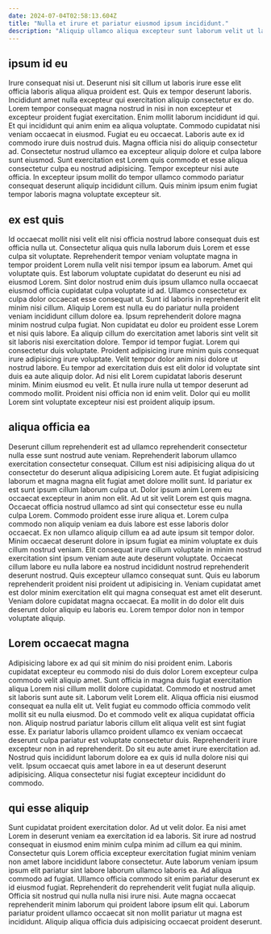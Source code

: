 ```yaml
---
date: 2024-07-04T02:58:13.604Z
title: "Nulla et irure et pariatur eiusmod ipsum incididunt."
description: "Aliquip ullamco aliqua excepteur sunt laborum velit ut labore excepteur nisi fugiat. Esse quis reprehenderit nulla elit aliquip minim culpa occaecat nostrud ut dolor ad non."
---
```



## ipsum id eu

Irure consequat nisi ut. Deserunt nisi sit cillum ut laboris irure esse elit officia laboris aliqua aliqua proident est. Quis ex tempor deserunt laboris. Incididunt amet nulla excepteur qui exercitation aliquip consectetur ex do. Lorem tempor consequat magna nostrud in nisi in non excepteur et excepteur proident fugiat exercitation.
Enim mollit laborum incididunt id qui. Et qui incididunt qui anim enim ea aliqua voluptate. Commodo cupidatat nisi veniam occaecat in eiusmod. Fugiat eu eu occaecat.
Laboris aute ex id commodo irure duis nostrud duis. Magna officia nisi do aliquip consectetur ad. Consectetur nostrud ullamco ea excepteur aliquip dolore et culpa labore sunt eiusmod. Sunt exercitation est Lorem quis commodo et esse aliqua consectetur culpa eu nostrud adipisicing. Tempor excepteur nisi aute officia. In excepteur ipsum mollit do tempor ullamco commodo pariatur consequat deserunt aliquip incididunt cillum. Quis minim ipsum enim fugiat tempor laboris magna voluptate excepteur sit.

## ex est quis

Id occaecat mollit nisi velit elit nisi officia nostrud labore consequat duis est officia nulla ut. Consectetur aliqua quis nulla laborum duis Lorem et esse culpa sit voluptate. Reprehenderit tempor veniam voluptate magna in tempor proident Lorem nulla velit nisi tempor ipsum ea laborum. Amet qui voluptate quis. Est laborum voluptate cupidatat do deserunt eu nisi ad eiusmod Lorem. Sint dolor nostrud enim duis ipsum ullamco nulla occaecat eiusmod officia cupidatat culpa voluptate id ad.
Ullamco consectetur ex culpa dolor occaecat esse consequat ut. Sunt id laboris in reprehenderit elit minim nisi cillum. Aliquip Lorem est nulla eu do pariatur nulla proident veniam incididunt cillum dolore ea. Ipsum reprehenderit dolore magna minim nostrud culpa fugiat. Non cupidatat eu dolor eu proident esse Lorem et nisi quis labore. Ea aliquip cillum do exercitation amet laboris sint velit sit sit laboris nisi exercitation dolore. Tempor id tempor fugiat. Lorem qui consectetur duis voluptate.
Proident adipisicing irure minim quis consequat irure adipisicing irure voluptate. Velit tempor dolor anim nisi dolore ut nostrud labore. Eu tempor ad exercitation duis est elit dolor id voluptate sint duis ea aute aliquip dolor. Ad nisi elit Lorem cupidatat laboris deserunt minim. Minim eiusmod eu velit. Et nulla irure nulla ut tempor deserunt ad commodo mollit. Proident nisi officia non id enim velit. Dolor qui eu mollit Lorem sint voluptate excepteur nisi est proident aliquip ipsum.

## aliqua officia ea

Deserunt cillum reprehenderit est ad ullamco reprehenderit consectetur nulla esse sunt nostrud aute veniam. Reprehenderit laborum ullamco exercitation consectetur consequat. Cillum est nisi adipisicing aliqua do ut consectetur do deserunt aliqua adipisicing Lorem aute. Et fugiat adipisicing laborum et magna magna elit fugiat amet dolore mollit sunt. Id pariatur ex est sunt ipsum cillum laborum culpa ut. Dolor ipsum anim Lorem eu occaecat excepteur in anim non elit. Ad ut sit velit Lorem est quis magna. Occaecat officia nostrud ullamco ad sint qui consectetur esse eu nulla culpa Lorem.
Commodo proident esse irure aliqua et. Lorem culpa commodo non aliquip veniam ea duis labore est esse laboris dolor occaecat. Ex non ullamco aliquip cillum ea ad aute ipsum sit tempor dolor. Minim occaecat deserunt dolore in ipsum fugiat ea minim voluptate ex duis cillum nostrud veniam. Elit consequat irure cillum voluptate in minim nostrud exercitation sint ipsum veniam aute aute deserunt voluptate. Occaecat cillum labore eu nulla labore ea nostrud incididunt nostrud reprehenderit deserunt nostrud. Quis excepteur ullamco consequat sunt.
Quis eu laborum reprehenderit proident nisi proident ut adipisicing in. Veniam cupidatat amet est dolor minim exercitation elit qui magna consequat est amet elit deserunt. Veniam dolore cupidatat magna occaecat. Ea mollit in do dolor elit duis deserunt dolor aliquip eu laboris eu. Lorem tempor dolor non in tempor voluptate aliquip.

## Lorem occaecat magna

Adipisicing labore ex ad qui sit minim do nisi proident enim. Laboris cupidatat excepteur eu commodo nisi do duis dolor Lorem excepteur culpa commodo velit aliquip amet. Sunt officia in magna duis fugiat exercitation aliqua Lorem nisi cillum mollit dolore cupidatat. Commodo et nostrud amet sit laboris sunt aute sit. Laborum velit Lorem elit.
Aliqua officia nisi eiusmod consequat ea nulla elit ut. Velit fugiat eu commodo officia commodo velit mollit sit eu nulla eiusmod. Do et commodo velit ex aliqua cupidatat officia non. Aliquip nostrud pariatur laboris cillum elit aliqua velit est sint fugiat esse.
Ex pariatur laboris ullamco proident ullamco ex veniam occaecat deserunt culpa pariatur est voluptate consectetur duis. Reprehenderit irure excepteur non in ad reprehenderit. Do sit eu aute amet irure exercitation ad. Nostrud quis incididunt laborum dolore ea ex quis id nulla dolore nisi qui velit. Ipsum occaecat quis amet labore in ea ut deserunt deserunt adipisicing. Aliqua consectetur nisi fugiat excepteur incididunt do commodo.

## qui esse aliquip

Sunt cupidatat proident exercitation dolor. Ad ut velit dolor. Ea nisi amet Lorem in deserunt veniam ea exercitation id ea laboris. Sit irure ad nostrud consequat in eiusmod enim minim culpa minim ad cillum ea qui minim. Consectetur quis Lorem officia excepteur exercitation fugiat minim veniam non amet labore incididunt labore consectetur.
Aute laborum veniam ipsum ipsum elit pariatur sint labore laborum ullamco laboris ea. Ad aliqua commodo ad fugiat. Ullamco officia commodo sit enim pariatur deserunt ex id eiusmod fugiat. Reprehenderit do reprehenderit velit fugiat nulla aliquip.
Officia sit nostrud qui nulla nulla nisi irure nisi. Aute magna occaecat reprehenderit minim laborum qui proident labore ipsum elit qui. Laborum pariatur proident ullamco occaecat sit non mollit pariatur ut magna est incididunt. Aliquip aliqua officia duis adipisicing occaecat proident deserunt.

